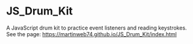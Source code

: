 # JS_Drum_Kit
A JavaScript drum kit to practice event listeners and reading keystrokes.
See the page: https://martinweb74.github.io/JS_Drum_Kit/index.html
